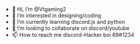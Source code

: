 - 👋 Hi, I’m @Vtgaming2
- 👀 I’m interested in designing/coding
- 🌱 I’m currently learning discord.js and python
- 💞️ I’m looking to collaborate on discord/youtube
- 📫 How to reach me discord-Hacker boi 69#1234
